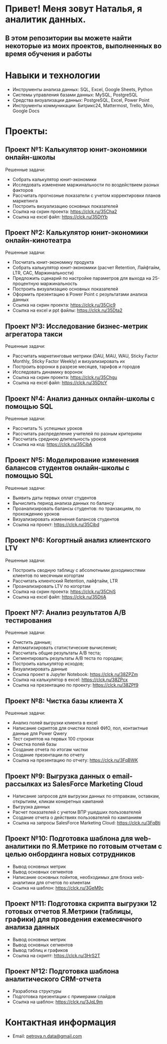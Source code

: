 # Привет! Меня зовут Наталья, я аналитик данных. 

## В этом репозитории вы можете найти некоторые из моих проектов, выполненных во время обучения и работы

# Навыки и технологии

 -	Инструменты анализа данных: SQL, Excel, Google Sheets, Python
 -	Системы управления базами данных: MySQL, PostgreSQL
 -	Средства визуализации данных: PostgreSQL, Excel, Power Point
 -	Инструменты коммуникации: Битрикс24, Mattermost, Trello, Miro, Google Docs

# Проекты: 

## Проект №1: Калькулятор юнит-экономики онлайн-школы
 
 Решенные задачи:
- Собрать калькулятор юнит-экономики
- Исследовать изменение маржинальности по воздействием разных факторов
- Рассчитать прогнозные показатели с учетом корректировки планов маркетинга
- Построить визуализацию основных показателей
- Ссылка на скрин проекта: https://clck.ru/35Cha2
- Ссылка на excel файл: https://clck.ru/35DtYb

 
## Проект №2: Калькулятор юнит-экономики онлайн-кинотеатра
 
 Решенные задачи:
-	Посчитать юнит-экономику продукта
-	Собрать калькулятор юнит-экономики (расчет Retention, Лайфтайм, LTR, CAC, Маржинальности)
-	Предложить сценарий по настройке параметров для выхода на 25-процентную маржинальность
-	Построить визуализацию основных показателей
-	Оформить презентацию в Power Point с результатами анализа данных
-	Ссылка на скрин проекта: https://clck.ru/35Cic9
-	Ссылка на excel и ppt файлы: https://clck.ru/35Dta2

 
## Проект №3: Исследование бизнес-метрик агрегатора такси
 
 Решенные задачи:
-	Рассчитать маркетинговые метрики (DAU, MAU, WAU, Sticky Factor Monthly, Sticky Factor Weekly) и визуализировать их
-	Построить воронки в разрезе месяцев, тарифов и городов
-	Исследовать динамику воронок
- Ссылка на скрин проекта: https://clck.ru/35Chgu
- Ссылка на excel файл: https://clck.ru/35DtcY

 
## Проект №4: Анализ данных онлайн-школы с помощью SQL
 
 Решенные задачи:
-	Рассчитать % успешных уроков
-	Рассчитать распределение учителей по разным критериям
-	Рассчитать среднюю длительность уроков
-	Ссылка на код: https://clck.ru/35CibA
  
 
## Проект №5: Моделирование изменения балансов студентов онлайн-школы с помощью SQL
 
 Решенные задачи:
-	Выявить даты первых оплат студентов
-	Вычислить период анализа данных по балансу
-	Проанализировать балансы студентов: по транзакциям, по прохождению уроков
-	Визуализировать изменения балансов студентов
-	Ссылка на проект: https://clck.ru/35Cibd
  

##  Проект №6: Когортный анализ клиентского LTV

 Решенные задачи:
-	Построить сводную таблицу с абсолютными доходимостями клиентов по месячным когортам 
-	Рассчитать клиентский Retention, лайфтайм, LTR 
-	Проанализировать LTV по когортам
-	Ссылка на скрин проекта: https://clck.ru/35ChjS
-	Ссылка на excel файл: https://clck.ru/35DtjA

##  Проект №7: Анализ результатов А/В тестирования

 Решенные задачи:
-	Очистить данные;
-	Автоматизировать статистические вычисления; 
-	Рассчитать общие результаты А/В теста;
-	Сегментировать результаты А/В теста по городам;
-	Построить калькулятор исходов;
-	Визуализировать данные
-	Ссылка проект в Jupyter Notebook: https://clck.ru/38ZPZm
-	Ссылка на калькулятор в excel: https://clck.ru/38ZPcx
-	Ссылка на презентацию по проекту: https://clck.ru/38ZPf9

##  Проект №8: Чистка базы клиента Х
Решенные задачи:
- Анализ полей выгрузки клиента в excel
- Написание скриптов для  очистки полей ФИО, пол, контактные данные для Power Qwery
- Тест скриптов на первых 100 строках
- Очистка полей базы
- Создание отчета по итогам чистки
- Создание презентации по отчету
- Ссылка на презентацию по отчету: https://clck.ru/3FqBWK

##  Проект №9: Выгрузка данных о email-рассылках из SalesForce Marketing Cloud
- Написание запросов для выгрузки данных по отправкам, оставкам, открытиям, кликам конкретных кампаний
- Выгрузка данных
- Расчет показателей с учетом ВПР ушедших пользователей
- Создание отчета о действиях пользователей по кампаниям
- Ссылка на запросы SalesForce Marketing Cloud: https://clck.ru/3FqBti

##  Проект №10: Подготовка шаблона для web-аналитики по Я.Метрике по готовым отчетам с целью онбординга новых сотрудников
- Вывод основных метрик
- Вывод основных сегментов
- Написание основных пойнтов, необходимых для блока web-аналитики для отчетов по клиентам
- Ссылка на шаблон: https://clck.ru/3GeM9c

##  Проект №11: Подготовка скрипта выгрузки 12 готовых отчетов Я.Метрики (таблицы, графики) для проведения ежемесячного анализа данных
- Вывод основных метрик
- Вывод основных сегментов
- Вывод таблиц и графиков
- Ссылка на скрипт: https://clck.ru/3HrS2T

##  Проект №12: Подготовка шаблона аналитического CRM-отчета 
- Разработка структуры
- Подготовка презентации с примерами слайдов
- Ссылка на шаблон: https://clck.ru/3JqL9m
 
# Контактная информация
-	Email: petrova.n.data@gmail.com

